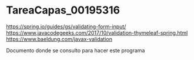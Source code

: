# TareaCapas_00195316

https://spring.io/guides/gs/validating-form-input/
https://www.javacodegeeks.com/2017/10/validation-thymeleaf-spring.html
https://www.baeldung.com/javax-validation

Documento donde se consulto para hacer este programa
